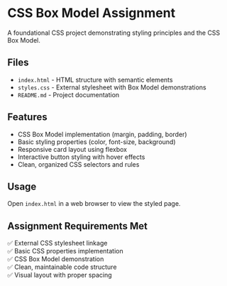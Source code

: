 # CSS Box Model Assignment

A foundational CSS project demonstrating styling principles and the CSS Box Model.

## Files
- `index.html` - HTML structure with semantic elements
- `styles.css` - External stylesheet with Box Model demonstrations
- `README.md` - Project documentation

## Features
- CSS Box Model implementation (margin, padding, border)
- Basic styling properties (color, font-size, background)
- Responsive card layout using flexbox
- Interactive button styling with hover effects
- Clean, organized CSS selectors and rules

## Usage
Open `index.html` in a web browser to view the styled page.

## Assignment Requirements Met
✅ External CSS stylesheet linkage  
✅ Basic CSS properties implementation  
✅ CSS Box Model demonstration  
✅ Clean, maintainable code structure  
✅ Visual layout with proper spacing
